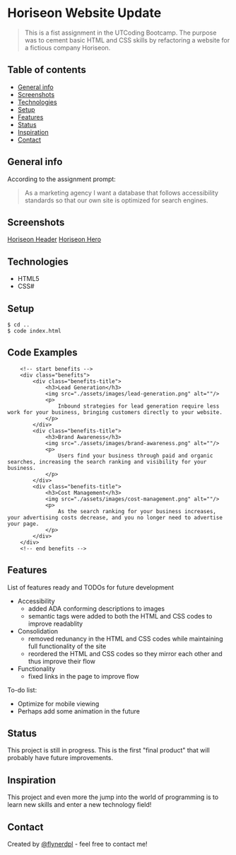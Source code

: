 # Horiseon Website Update
> This is a fist assignment in the UTCoding Bootcamp.  The purpose was to cement basic HTML and CSS skills by refactoring a website for a fictious company Horiseon. 

## Table of contents
* [General info](#general-info) 
* [Screenshots](#screenshots)
* [Technologies](#technologies) 
* [Setup](#setup)
* [Features](#features)
* [Status](#status)
* [Inspiration](#inspiration)
* [Contact](#contact)

## General info
According to the assignment prompt: 
> As a marketing agency I want a database that follows accessibility standards so that our own site is optimized for search engines.

## Screenshots
[Horiseon Header](./images/horiseon-header.png)
[Horiseon Hero](./images/horiseon-hero.png)

## Technologies
* HTML5
* CSS#

## Setup
```
$ cd ..
$ code index.html
```
## Code Examples

```
    <!-- start benefits -->
    <div class="benefits">
        <div class="benefits-title">
            <h3>Lead Generation</h3>
            <img src="./assets/images/lead-generation.png" alt=""/>
            <p>
                Inbound strategies for lead generation require less work for your business, bringing customers directly to your website.
            </p>
        </div>
        <div class="benefits-title">
            <h3>Brand Awareness</h3>
            <img src="./assets/images/brand-awareness.png" alt=""/>
            <p>
                Users find your business through paid and organic searches, increasing the search ranking and visibility for your business.
            </p>
        </div>
        <div class="benefits-title">
            <h3>Cost Management</h3>
            <img src="./assets/images/cost-management.png" alt=""/>
            <p>
                As the search ranking for your business increases, your advertising costs decrease, and you no longer need to advertise your page.
            </p>
        </div>
    </div>
    <!-- end benefits -->
```

## Features
List of features ready and TODOs for future development
* Accessibility
    - added ADA conforming descriptions to images
    - semantic tags were added to both the HTML and CSS codes to improve readablity
* Consolidation
    - removed redunancy in the HTML and CSS codes while maintaining full functionality of the site
    - reordered the HTML and CSS codes so they mirror each other and thus improve their flow
* Functionality
    - fixed links in the page to improve flow

To-do list:
* Optimize for mobile viewing
* Perhaps add some animation in the future

## Status
This project is still in progress.  This is the first "final product" that will probably have future improvements.

## Inspiration
This project and even more the jump into the world of programming is to learn new skills and enter a new technology field!

## Contact
Created by [@flynerdpl](https://www.flynerd.pl/) - feel free to contact me!